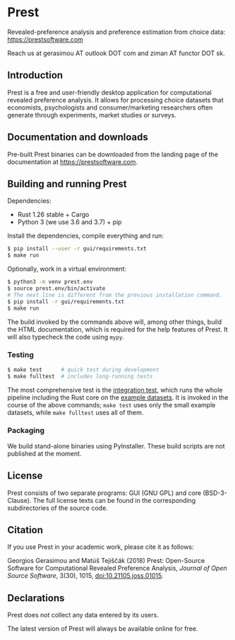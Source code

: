 # Prest

Revealed-preference analysis and preference estimation from choice data: https://prestsoftware.com

Reach us at gerasimou AT outlook DOT com  and  ziman AT functor DOT sk.

## Introduction

Prest is a free and user-friendly desktop application for computational revealed
preference analysis. It allows for processing choice datasets that economists,
psychologists and consumer/marketing researchers often generate through
experiments, market studies or surveys.

## Documentation and downloads

Pre-built Prest binaries can be downloaded from the landing page of the
documentation at https://prestsoftware.com.

## Building and running Prest

Dependencies:
* Rust 1.26 stable + Cargo
* Python 3 (we use 3.6 and 3.7) + pip

Install the dependencies, compile everything and run:

```bash
$ pip install --user -r gui/requirements.txt
$ make run
```

Optionally, work in a virtual environment:

```bash
$ python3 -m venv prest.env
$ source prest.env/bin/activate
# The next line is different from the previous installation command.
$ pip install -r gui/requirements.txt
$ make run
```

The build invoked by the commands above will, among other things, build the
HTML documentation, which is required for the help features of Prest.  It will
also typecheck the code using `mypy`.

### Testing

```bash
$ make test      # quick test during development
$ make fulltest  # includes long-running tests
```

The most comprehensive test is the [integration
test](https://github.com/prestsoftware/prest/blob/master/gui/test/integration_test.py),
which runs the whole pipeline including the Rust core on the [example
datasets](https://github.com/prestsoftware/prest/tree/master/docs/src/_static/examples).
It is invoked in the course of the above commands; `make test` uses only the small
example datasets, while `make fulltest` uses all of them.

### Packaging

We build stand-alone binaries using PyInstaller. These build scripts are not
published at the moment.

## License

Prest consists of two separate programs: GUI (GNU GPL) and core (BSD-3-Clause).
The full license texts can be found in the corresponding subdirectories of the source code.

## Citation

If you use Prest in your academic work, please cite it as follows:

Georgios Gerasimou and Matúš Tejiščák (2018) Prest: Open-Source Software for Computational Revealed Preference Analysis, _Journal of Open Source Software_, 3(30), 1015, [doi:10.21105.joss.01015](https://doi.org/10.21105/joss.01015).

## Declarations

Prest does not collect any data entered by its users.

The latest version of Prest will always be available online for free.
